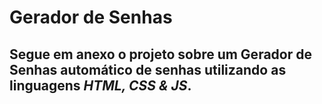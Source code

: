 # Gerador de Senhas
## Segue em anexo o projeto sobre um Gerador de Senhas automático de senhas utilizando as linguagens *HTML, CSS & JS*.
